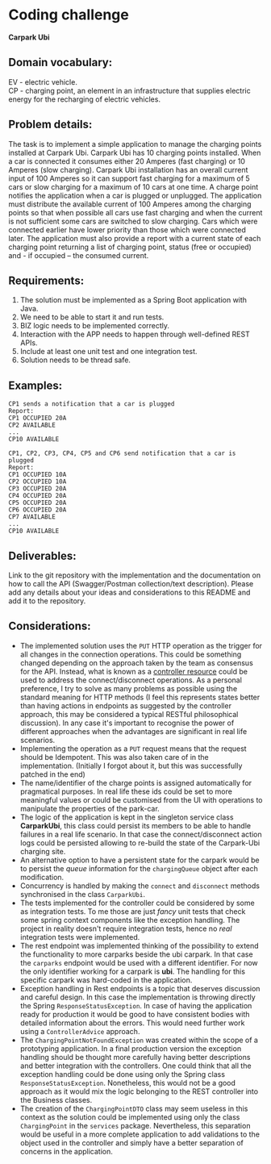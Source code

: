 # Coding challenge
**Carpark Ubi**

## Domain vocabulary:
EV - electric vehicle.<br/>
CP - charging point, an element in an infrastructure that supplies electric energy for the recharging of electric
vehicles.

## Problem details:
The task is to implement a simple application to manage the charging points installed at Carpark Ubi. Carpark Ubi has 10
charging points installed. When a car is connected it consumes either 20 Amperes (fast charging) or 10 Amperes (slow
charging). Carpark Ubi installation has an overall current input of 100 Amperes so it can support fast charging for a
maximum of 5 cars or slow charging for a maximum of 10 cars at one time. A charge point notifies the application when a
car is plugged or unplugged. The application must distribute the available current of 100 Amperes among the charging
points so that when possible all cars use fast charging and when the current is not sufficient some cars are switched to
slow charging. Cars which were connected earlier have lower priority than those which were connected later. The
application must also provide a report with a current state of each charging point returning a list of charging point,
status (free or occupied) and - if occupied – the consumed current.

## Requirements:
1. The solution must be implemented as a Spring Boot application with Java.
2. We need to be able to start it and run tests.
3. BIZ logic needs to be implemented correctly.
4. Interaction with the APP needs to happen through well-defined REST APIs.
4. Include at least one unit test and one integration test.
3. Solution needs to be thread safe.

## Examples:

```
CP1 sends a notification that a car is plugged
Report: 
CP1 OCCUPIED 20A
CP2 AVAILABLE
...
CP10 AVAILABLE
```

```
CP1, CP2, CP3, CP4, CP5 and CP6 send notification that a car is plugged
Report:
CP1 OCCUPIED 10A
CP2 OCCUPIED 10A
CP3 OCCUPIED 20A
CP4 OCCUPIED 20A
CP5 OCCUPIED 20A
CP6 OCCUPIED 20A
CP7 AVAILABLE
...
CP10 AVAILABLE
```

## Deliverables:
Link to the git repository with the implementation and the documentation on how to call the API (Swagger/Postman
collection/text description).
Please add any details about your ideas and considerations to this README and add it to the repository.


## Considerations:
- The implemented solution uses the `PUT` HTTP operation as the trigger for all changes in the connection operations. This
  could be something changed depending on the approach taken by the team as consensus for the API. Instead, what is 
  known as a [controller resource](http://uniknow.github.io/AgileDev/site/0.1.9-SNAPSHOT/parent/rest/resource-archetypes.html#:~:text=controller%20resource)
  could be used to address the connect/disconnect operations. As a personal preference, I try to solve as many problems
  as possible using the standard meaning for HTTP methods (I feel this represents states better than having actions in
  endpoints as suggested by the controller approach, this may be considered a typical RESTful philosophical discussion).
  In any case it's important to recognise the power of different approaches when the advantages are significant in real
  life scenarios.
- Implementing the operation as a `PUT` request means that the request should be Idempotent. This was also taken care of
  in the implementation. (Initially I forgot about it, but this was successfully patched in the end)
- The name/identifier of the charge points is assigned automatically for pragmatical purposes. In real life these ids
  could be set to more meaningful values or could be customised from the UI with operations to manipulate the properties
  of the park-car.
- The logic of the application is kept in the singleton service class **CarparkUbi**, this class could persist its
  members to be able to handle failures in a real life scenario. In that case the connect/disconnect action logs could
  be persisted allowing to re-build the state of the Carpark-Ubi charging site.
- An alternative option to have a persistent state for the carpark would be to persist the *queue* information for the
  `chargingQueue` object after each modification.
- Concurrency is handled by making the `connect` and `disconnect` methods synchronised in the class `CarparkUbi`.
- The tests implemented for the controller could be considered by some as integration tests. To me those are just 
  *fancy* unit tests that check some spring context components like the exception handling. The project in reality 
  doesn't require integration tests, hence no *real* integration tests were implemented.
- The rest endpoint was implemented thinking of the possibility to extend the functionality to more carparks beside the
  ubi carpark. In that case the `carparks` endpoint would be used with a different identifier. For now the only
  identifier working for a carpark is **ubi**. The handling for this specific carpark was hard-coded in the application.
- Exception handling in Rest endpoints is a topic that deserves discussion and careful design. In this case the
  implementation is throwing directly the Spring `ResponseStatusException`. In case of having the application ready for
  production it would be good to have consistent bodies with detailed information about the errors. This would need
  further work using a `ControllerAdvice` approach.
- The `ChargingPointNotFoundException` was created within the scope of a prototyping application. In a final production 
  version the exception handling should be thought more carefully having better descriptions and better integration with
  the controllers. One could think that all the exception handling could be done using only the Spring class 
  `ResponseStatusException`. Nonetheless, this would not be a good approach as it would mix the logic belonging to the 
  REST controller into the Business classes.
- The creation of the `ChargingPointDTO` class may seem useless in this context as the solution could be implemented
  using only the class `ChargingPoint` in the `services` package. Nevertheless, this separation would be useful in a
  more complete application to add validations to the object used in the controller and simply have a better separation
  of concerns in the application.